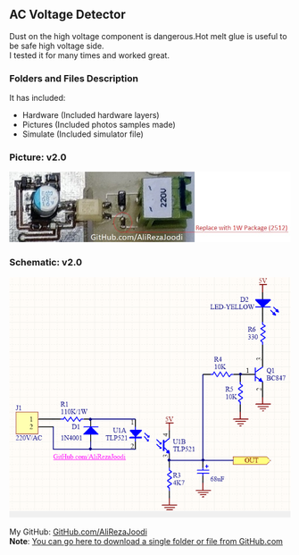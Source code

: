 ## AC Voltage Detector
Dust on the high voltage component is dangerous.Hot melt glue is useful to be safe high voltage side.  
I tested it for many times and worked great.

### Folders and Files Description
It has included:
- Hardware (Included hardware layers)
- Pictures (Included photos samples made)
- Simulate (Included simulator file)

### Picture: v2.0
![](Pictures/v2.0.jpg)

### Schematic: v2.0
![](Hardware/v2.0.png)

My GitHub: [GitHub.com/AliRezaJoodi](https://github.com/AliRezaJoodi)  
**Note**: [You can go here to download a single folder or file from GitHub.com](https://minhaskamal.github.io/DownGit/#/home)
